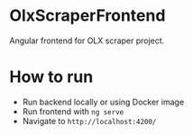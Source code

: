 # OlxScraperFrontend
Angular frontend for OLX scraper project.

# How to run
* Run backend locally or using Docker image
* Run frontend with `ng serve`
* Navigate to `http://localhost:4200/`
